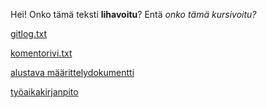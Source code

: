 Hei! Onko tämä teksti **lihavoitu**? Entä *onko tämä kursivoitu?*

[gitlog.txt](https://github.com/esssi/otm-harjoitustyo/blob/master/laskarit/viikko1/gitlog.txt)

[komentorivi.txt](https://github.com/esssi/otm-harjoitustyo/blob/master/laskarit/viikko1/komentorivi.txt)

[alustava määrittelydokumentti](https://github.com/esssi/otm-harjoitustyo/blob/master/dokumentointi/maarittelydokumentti.md)

[työaikakirjanpito](https://github.com/esssi/otm-harjoitustyo/blob/master/dokumentointi/tyoaikakirjanpito.md)


